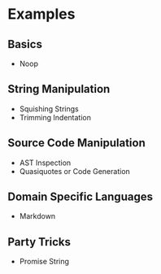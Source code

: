 # Examples

## Basics

- Noop

## String Manipulation

- Squishing Strings
- Trimming Indentation

## Source Code Manipulation

- AST Inspection
- Quasiquotes or Code Generation

## Domain Specific Languages

- Markdown

## Party Tricks

- Promise String
